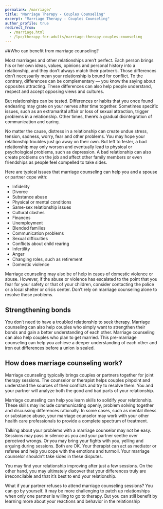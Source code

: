 ```yaml
---
permalink: /marriage/
title: "Marriage Therapy - Couples Counseling"
excerpt: "Marriage Therapy - Couples Counseling"
author_profile: true
redirect_from: 
  - /marriage.html
  - /lpc/therapy-for-adults/marriage-therapy-couples-counseling
---
```


##Who can benefit from marriage counseling?

Most marriages and other relationships aren’t perfect. Each person brings his or her own ideas, values, opinions and personal history into a relationship, and they don’t always match their partner’s. Those differences don’t necessarily mean your relationship is bound for conflict. To the contrary, differences can be complementary — you know the saying about opposites attracting. These differences can also help people understand, respect and accept opposing views and cultures.

But relationships can be tested. Differences or habits that you once found endearing may grate on your nerves after time together. Sometimes specific issues, such as an extramarital affair or loss of sexual attraction, trigger problems in a relationship. Other times, there’s a gradual disintegration of communication and caring.

No matter the cause, distress in a relationship can create undue stress, tension, sadness, worry, fear and other problems. You may hope your relationship troubles just go away on their own. But left to fester, a bad relationship may only worsen and eventually lead to physical or psychological problems, such as depression. A bad relationship can also create problems on the job and affect other family members or even friendships as people feel compelled to take sides.

Here are typical issues that marriage counseling can help you and a spouse or partner cope with:
* Infidelity
* Divorce
* Substance abuse
* Physical or mental conditions
* Same-sex relationship issues
* Cultural clashes
* Finances
* Unemployment
* Blended families
* Communication problems
* Sexual difficulties
* Conflicts about child rearing
* Infertility
* Anger
* Changing roles, such as retirement
* Domestic violence

Marriage counseling may also be of help in cases of domestic violence or abuse. However, if the abuse or violence has escalated to the point that you fear for your safety or that of your children, consider contacting the police or a local shelter or crisis center. Don’t rely on marriage counseling alone to resolve these problems.

## Strengthening bonds
You don’t need to have a troubled relationship to seek therapy. Marriage counseling can also help couples who simply want to strengthen their bonds and gain a better understanding of each other. Marriage counseling can also help couples who plan to get married. This pre-marriage counseling can help you achieve a deeper understanding of each other and iron out differences before a union is sealed.

## How does marriage counseling work?

Marriage counseling typically brings couples or partners together for joint therapy sessions. The counselor or therapist helps couples pinpoint and understand the sources of their conflicts and try to resolve them. You and your partner will analyze both the good and bad parts of your relationship.

Marriage counseling can help you learn skills to solidify your relationship. These skills may include communicating openly, problem solving together and discussing differences rationally. In some cases, such as mental illness or substance abuse, your marriage counselor may work with your other health care professionals to provide a complete spectrum of treatment.

Talking about your problems with a marriage counselor may not be easy. Sessions may pass in silence as you and your partner seethe over perceived wrongs. Or you may bring your fights with you, yelling and arguing during sessions. Both are OK. Your therapist can act as mediator or referee and help you cope with the emotions and turmoil. Your marriage counselor shouldn’t take sides in these disputes.

You may find your relationship improving after just a few sessions. On the other hand, you may ultimately discover that your differences truly are irreconcilable and that it’s best to end your relationship.

What if your partner refuses to attend marriage counseling sessions? You can go by yourself. It may be more challenging to patch up relationships when only one partner is willing to go to therapy. But you can still benefit by learning more about your reactions and behavior in the relationship
